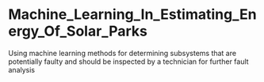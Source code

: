 # Machine_Learning_In_Estimating_Energy_Of_Solar_Parks
Using machine learning methods for determining subsystems that are potentially faulty and should be inspected by a technician for further fault analysis
